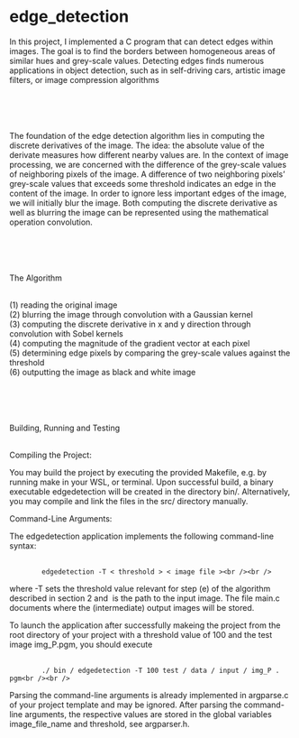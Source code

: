 # edge_detection
In this project, I implemented a C program that can detect edges within images. The goal is to find the
borders between homogeneous areas of similar hues and grey-scale values. Detecting edges finds numerous
applications in object detection, such as in self-driving cars, artistic image filters, or image compression algorithms<br /><br /><br /><br /><br />




The foundation of the edge detection algorithm lies in computing the discrete derivatives of the image. 
The idea: the absolute value of the derivate measures how different nearby values are.
In the context of image processing, we are concerned with the difference of the grey-scale values of neighboring
pixels of the image. A difference of two neighboring pixels’ grey-scale values that exceeds some threshold indicates
an edge in the content of the image. In order to ignore less important edges of the image, we will initially blur
the image. Both computing the discrete derivative as well as blurring the image can be represented using the
mathematical operation convolution.<br /><br /><br /><br /><br />





The Algorithm<br /><br />


(1) reading the original image<br />
(2) blurring the image through convolution with a Gaussian kernel<br />
(3) computing the discrete derivative in x and y direction through convolution with Sobel kernels<br />
(4) computing the magnitude of the gradient vector at each pixel<br />
(5) determining edge pixels by comparing the grey-scale values against the threshold<br />
(6) outputting the image as black and white image<br /><br /><br /><br /><br />




Building, Running and Testing<br /><br />


Compiling the Project:<br />

You may build the project by executing the provided Makefile, e.g. by running make in your WSL, or terminal.
Upon successful build, a binary executable edgedetection will be created in the directory bin/. Alternatively,
you may compile and link the files in the src/ directory manually.<br />

Command-Line Arguments:<br />

The edgedetection application implements the following command-line syntax:<br /><br />

            edgedetection -T < threshold > < image file ><br /><br />

where -T <treshold> sets the threshold value relevant for step (e) of the algorithm described in section 2 and
<image file> is the path to the input image. The file main.c documents where the (intermediate) output
images will be stored.<br />

To launch the application after successfully makeing the project from the root directory of your project with a
threshold value of 100 and the test image img_P.pgm, you should execute<br /><br />

            ./ bin / edgedetection -T 100 test / data / input / img_P . pgm<br /><br />

Parsing the command-line arguments is already implemented in argparse.c of your project template and may
be ignored. After parsing the command-line arguments, the respective values are stored in the global variables
image_file_name and threshold, see argparser.h.
